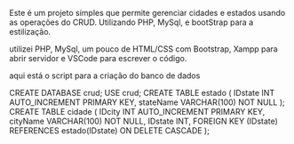 Este é um projeto simples que permite gerenciar cidades e estados usando as operações do CRUD. Utilizando PHP, MySql, e bootStrap para a estilização. 

utilizei PHP, MySql, um pouco de HTML/CSS com Bootstrap, Xampp para abrir servidor e VSCode para escrever o código.

aqui está o script para a criação do banco de dados

CREATE DATABASE crud;
USE crud;
CREATE TABLE estado (
    IDstate INT AUTO_INCREMENT PRIMARY KEY,
    stateName VARCHAR(100) NOT NULL
);
CREATE TABLE cidade (
    IDcity INT AUTO_INCREMENT PRIMARY KEY,
    cityName VARCHAR(100) NOT NULL,
    IDstate INT,
    FOREIGN KEY (IDstate) REFERENCES estado(IDstate) ON DELETE CASCADE
);